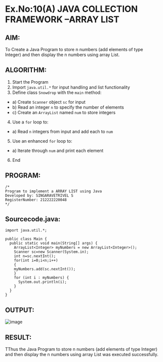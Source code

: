 # Ex.No:10(A)  JAVA COLLECTION FRAMEWORK –ARRAY LIST
## AIM:
 To Create a Java Program to store n numbers (add elements of type Integer) and then display the n numbers using array List.

## ALGORITHM:
1.	Start the Program
2.	Import `java.util.*` for input handling and list functionality
3.	Define class `Snowdrop` with the `main` method:
-	a) Create `Scanner` object `sc` for input
-	b) Read an integer `n` to specify the number of elements
-	c) Create an `ArrayList` named `num` to store integers
4.	Use a `for` loop to:
-	a) Read `n` integers from input and add each to `num`
5.	Use an enhanced `for` loop to:
-	a) Iterate through `num` and print each element
6.	End

## PROGRAM:
 ```
/*
Program to implement a ARRAY LIST using Java
Developed by: SINGARAVETRIVEL S
RegisterNumber: 212222220048
*/
```

## Sourcecode.java:
```
import java.util.*;

public class Main { 
  public static void main(String[] args) { 
    ArrayList<Integer> myNumbers = new ArrayList<Integer>();
    Scanner sc=new Scanner(System.in);
    int n=sc.nextInt();
    for(int i=0;i<n;i++)
    {
    myNumbers.add(sc.nextInt());
    }
    for (int i : myNumbers) {
      System.out.println(i);
    }
  } 
}
```

## OUTPUT:

![image](https://github.com/user-attachments/assets/04b4c73d-d59f-4773-8df5-221b7e041b2c)


## RESULT:
TThus the Java Program to store n numbers (add elements of type Integer) and then display the n numbers using array List was executed successfully.
